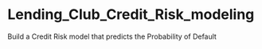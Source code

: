 # Lending_Club_Credit_Risk_modeling
Build a Credit Risk model that predicts the Probability of Default
